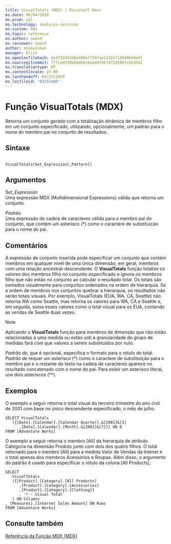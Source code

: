 ```yaml
---
title: VisualTotals (MDX) | Microsoft Docs
ms.date: 06/04/2018
ms.prod: sql
ms.technology: analysis-services
ms.custom: mdx
ms.topic: reference
ms.author: owend
ms.reviewer: owend
author: minewiskan
manager: kfile
ms.openlocfilehash: 6e4732425d0e400ef7247ae133b5713949664e0f
ms.sourcegitcommit: f7fced330b64d6616aeb8766747295807c92dd41
ms.translationtype: MT
ms.contentlocale: pt-BR
ms.lasthandoff: 04/23/2019
ms.locfileid: "63251406"
---
```

# <a name="visualtotals-mdx"></a>Função VisualTotals (MDX)


  Retorna um conjunto gerado com a totalização dinâmica de membros filho em um conjunto especificado, utilizando, opcionalmente, um padrão para o nome do membro pai no conjunto de resultados.  
  
## <a name="syntax"></a>Sintaxe  
  
```  
  
VisualTotals(Set_Expression[,Pattern])  
```  
  
## <a name="arguments"></a>Argumentos  
 *Set_Expression*  
 Uma expressão MDX (Multidimensional Expressions) válida que retorna um conjunto.  
  
 *Padrão*  
 Uma expressão de cadeia de caracteres válida para o membro pai do conjunto, que contém um asterisco (*) como o caractere de substituição para o nome do pai.  
  
## <a name="remarks"></a>Comentários  
 A expressão de conjunto inserida pode especificar um conjunto que contém membros em qualquer nível de uma única dimensão, em geral, membros com uma relação ancestral-descendente. O **VisualTotals** função totalize os valores dos membros filho no conjunto especificado e ignora os membros filho que não estão no conjunto ao calcular o resultado total. Os totais são somados visualmente para conjuntos ordenados na ordem de hierarquia. Se a ordem de membros nos conjuntos quebrar a hierarquia, os resultados não serão totais visuais. Por exemplo, VisualTotals (EUA, WA, CA, Seattle) não retorna WA como Seattle, mas retorna os valores para WA, CA e Seattle e, em seguida, soma esses valores como o total visual para os EUA, contando as vendas de Seattle duas vezes.  
  
> [!NOTE]  
>  Aplicando o **VisualTotals** função para membros de dimensão que não estão relacionadas a uma medida ou estão sob a granularidade do grupo de medidas fará com que valores a serem substituídos por nulo.  
  
 *Padrão de*, que é opcional, especifica o formato para o rótulo do total. *Padrão de* requer um asterisco (*) como o caractere de substituição para o membro pai e o restante do texto na cadeia de caracteres aparece no resultado concatenado com o nome do pai. Para exibir um asterisco literal, use dois asteriscos (\*\*).  
  
## <a name="examples"></a>Exemplos  
 O exemplo a seguir retorna o total visual do terceiro trimestre do ano civil de 2001 com base no único descendente especificado, o mês de julho.  
  
```  
SELECT VisualTotals  
   ({[Date].[Calendar].[Calendar Quarter].&[2001]&[3]  
      ,[Date].[Calendar].[Month].&[2001]&[7]}) ON 0  
FROM [Adventure Works]  
```  
  
 O exemplo a seguir retorna o membro [All] da hierarquia de atributo Categoria na dimensão Produto junto com dois dos quatro filhos. O total retornado para o membro [All] para a medida Valor de Vendas da Intenet é o total apenas dos membros Acessórios e Roupas. Além disso, o argumento do padrão é usado para especificar o rótulo da coluna [All Products].  
  
```  
SELECT  
   VisualTotals  
   ({[Product].[Category].[All Products]  
      ,[Product].[Category].[Accessories]  
      ,[Product].[Category].[Clothing]}  
      , '* - Visual Total'  
   ) ON Columns  
, [Measures].[Internet Sales Amount] ON Rows  
FROM [Adventure Works]  
```  
  
## <a name="see-also"></a>Consulte também  
 [Referência da Função MDX &#40;MDX&#41;](../mdx/mdx-function-reference-mdx.md)  
  
  
